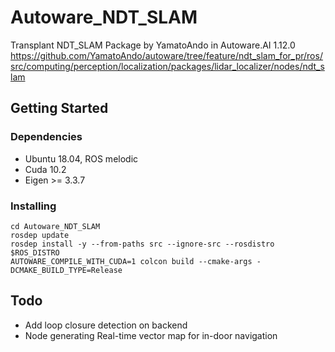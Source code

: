 # Autoware_NDT_SLAM
Transplant NDT_SLAM Package by YamatoAndo in Autoware.AI 1.12.0 https://github.com/YamatoAndo/autoware/tree/feature/ndt_slam_for_pr/ros/src/computing/perception/localization/packages/lidar_localizer/nodes/ndt_slam

## Getting Started

### Dependencies

* Ubuntu 18.04, ROS melodic
* Cuda 10.2
* Eigen >= 3.3.7

### Installing

```
cd Autoware_NDT_SLAM
rosdep update
rosdep install -y --from-paths src --ignore-src --rosdistro $ROS_DISTRO
AUTOWARE_COMPILE_WITH_CUDA=1 colcon build --cmake-args -DCMAKE_BUILD_TYPE=Release
```

## Todo
* Add loop closure detection on backend
* Node generating Real-time vector map for in-door navigation
